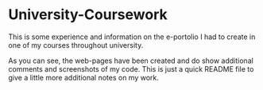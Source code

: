 # University-Coursework
This is some experience and information on the e-portolio I had to create in one of my courses throughout university.

As you can see, the web-pages have been created and do show additional comments and screenshots of my code. This is just a quick README file to give a little more additional notes on my work.

